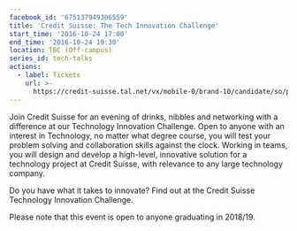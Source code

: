 ```yaml
---
facebook_id: '675137949306559'
title: 'Credit Suisse: The Tech Innovation Challenge'
start_time: '2016-10-24 17:00'
end_time: '2016-10-24 19:30'
location: TBC (Off-campus)
series_id: tech-talks
actions:
  - label: Tickets
    url: >-
      https://credit-suisse.tal.net/vx/mobile-0/brand-10/candidate/so/pm/1/pl/3/opp/11886-2016-UCL-London-Technology-in-Focus-Innovation-Challenge/en-GB
---
```


Join Credit Suisse for an evening of drinks, nibbles and networking with a difference at our Technology Innovation Challenge. Open to anyone with an interest in Technology, no matter what degree course, you will test your problem solving and collaboration skills against the clock. Working in teams, you will design and develop a high-level, innovative solution for a technology project at Credit Suisse, with relevance to any large technology company.  
  
Do you have what it takes to innovate? Find out at the Credit Suisse Technology Innovation Challenge.  
  
Please note that this event is open to anyone graduating in 2018/19.